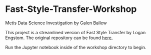 # Fast-Style-Transfer-Workshop
Metis Data Science Investigation by Galen Ballew

This project is a streamlined version of Fast Style Transfer by Logan Engstom. The original repository can be found [here.](https://github.com/lengstrom/fast-style-transfer)

Run the Jupyter notebook inside of the workshop directory to begin. 
